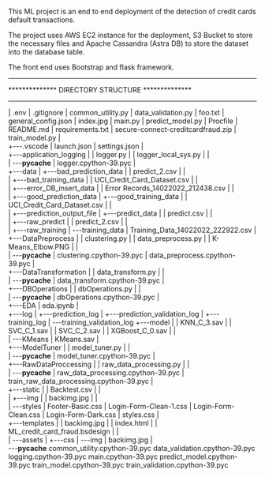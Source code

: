This ML project is an end to end deployment of the detection of credit cards default transactions.

The project uses AWS EC2 instance for the deployment, S3 Bucket to store the necessary files and Apache Cassandra (Astra DB) to store the dataset into the database table.

The front end uses Bootstrap and flask framework.


***************************************************
************** DIRECTORY STRUCTURE **************
***************************************************
|   .env
|   .gitignore
|   common_utility.py
|   data_validation.py
|   foo.txt
|   general_config.json
|   index.jpg
|   main.py
|   predict_model.py
|   Procfile
|   README.md
|   requirements.txt
|   secure-connect-creditcardfraud.zip
|   train_model.py
|   
+---.vscode
|       launch.json
|       settings.json
|       
+---application_logging
|   |   logger.py
|   |   logger_local_sys.py
|   |   
|   \---__pycache__
|           logger.cpython-39.pyc
|           
+---data
|   +---bad_prediction_data
|   |       predict_2.csv
|   |       
|   +---bad_training_data
|   |       UCI_Credit_Card_Dataset.csv
|   |       
|   +---error_DB_insert_data
|   |       Error Records_14022022_212438.csv
|   |       
|   +---good_prediction_data
|   +---good_training_data
|   |       UCI_Credit_Card_Dataset.csv
|   |       
|   +---prediction_output_file
|   +---predict_data
|   |       predict.csv
|   |       
|   +---raw_predict
|   |       predict_2.csv
|   |       
|   +---raw_training
|   \---training_data
|           Training_Data_14022022_222922.csv
|           
+---DataPreprocess
|   |   clustering.py
|   |   data_preprocess.py
|   |   K-Means_Elbow.PNG
|   |   
|   \---__pycache__
|           clustering.cpython-39.pyc
|           data_preprocess.cpython-39.pyc
|           
+---DataTransformation
|   |   data_transform.py
|   |   
|   \---__pycache__
|           data_transform.cpython-39.pyc
|           
+---DBOperations
|   |   dbOperations.py
|   |   
|   \---__pycache__
|           dbOperations.cpython-39.pyc
|           
+---EDA
|       eda.ipynb
|       
+---log
|   +---prediction_log
|   +---prediction_validation_log
|   +---training_log
|   \---training_validation_log
+---model
|   |   KNN_C_3.sav
|   |   SVC_C_1.sav
|   |   SVC_C_2.sav
|   |   XGBoost_C_0.sav
|   |   
|   \---KMeans
|           KMeans.sav
|           
+---ModelTuner
|   |   model_tuner.py
|   |   
|   \---__pycache__
|           model_tuner.cpython-39.pyc
|           
+---RawDataProccessing
|   |   raw_data_processing.py
|   |   
|   \---__pycache__
|           raw_data_processing.cpython-39.pyc
|           train_raw_data_processing.cpython-39.pyc
|           
+---static
|   |   Backtest.csv
|   |   
|   +---img
|   |       backimg.jpg
|   |       
|   \---styles
|           Footer-Basic.css
|           Login-Form-Clean-1.css
|           Login-Form-Clean.css
|           Login-Form-Dark.css
|           styles.css
|           
+---templates
|   |   backimg.jpg
|   |   index.html
|   |   ML_credit_card_fraud.bsdesign
|   |   
|   \---assets
|       +---css
|       \---img
|               backimg.jpg
|               
\---__pycache__
        common_utility.cpython-39.pyc
        data_validation.cpython-39.pyc
        logging.cpython-39.pyc
        main.cpython-39.pyc
        predict_model.cpython-39.pyc
        train_model.cpython-39.pyc
        train_validation.cpython-39.pyc
